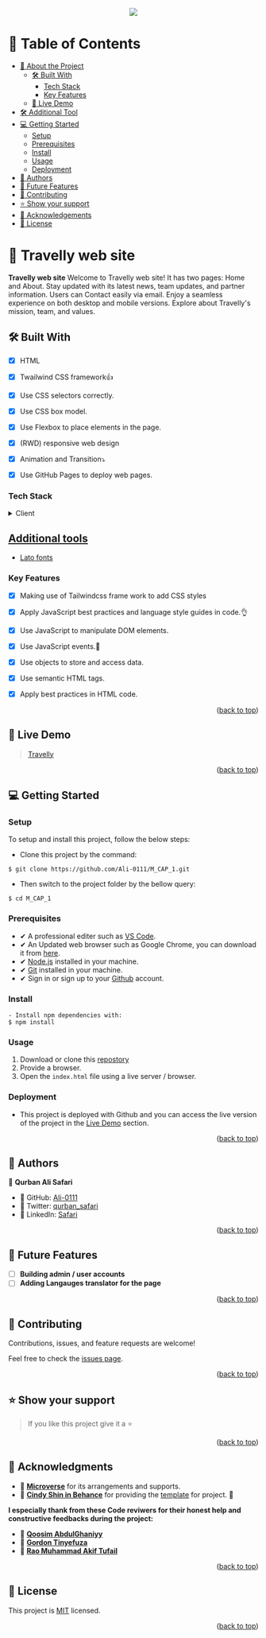 <a name="readme-top"></a>

<div align="center">

  [![](https://img.shields.io/badge/Microverse-blueviolet)](https://www.microverse.org/?grsf=04r25h)
  <br/>
</div>

<!-- TABLE OF CONTENTS -->

# 📗 Table of Contents

- [📖 About the Project](#about-project)
  - [🛠 Built With](#built-with)
    - [Tech Stack](#tech-stack)
    - [Key Features](#key-features)
  - [🚀 Live Demo](#live-demo)
- [🛠 Additional Tool](#additional)
- [💻 Getting Started](#getting-started)
  - [Setup](#setup)
  - [Prerequisites](#prerequisites)
  - [Install](#install)
  - [Usage](#usage)
  - [Deployment](#deployment)
- [👥 Authors](#authors)
- [🔭 Future Features](#future-features)
- [🤝 Contributing](#contributing)
- [⭐️ Show your support](#support)
- [🙏 Acknowledgements](#acknowledgements)
- [📝 License](#license)

<!-- PROJECT DESCRIPTION -->

# 📖 Travelly web site <a name="about-project"></a>

**Travelly web site**  Welcome to Travelly web site! It has two pages: Home and About. Stay updated with its latest news, team updates, and partner information. Users can Contact  easily via email. Enjoy a seamless experience on both desktop and mobile versions. Explore about Travelly's mission, team, and values.


## 🛠 Built With <a name="built-with"></a>
- [x] HTML
- [x] Twailwind CSS framework👍
- [x] Use CSS selectors correctly.
- [x] Use CSS box model.
- [x] Use Flexbox to place elements in the page.
- [x] (RWD) responsive web design
- [x] Animation and Transition⤵️ 
- [x] Use GitHub Pages to deploy web pages.


### Tech Stack <a name="tech-stack"></a>

<details>
  <summary>Client</summary>
  <ul>
    <li><a href="https://www.tailwindcss.com ">Twailwindcss</li>
    <li><a href="https://www.css.org/en/">CSS</a></li>
    <li><a href="https://en.wikipedia.org/wiki/JavaScript)">Javascript</li>
  </ul>
</details>

## Additional tools <a name="additional"></a>
 - <a href="https://www.css.org/en/">Lato fonts</a>
<!-- Features -->

### Key Features <a name="key-features"></a>
- [x] Making use of Tailwindcss frame work to add CSS styles 
- [x] Apply JavaScript best practices and language style guides in code.👌
- [x] Use JavaScript to manipulate DOM elements.
- [x] Use JavaScript events.💯
- [x] Use objects to store and access data.
- [x] Use semantic HTML tags.
- [x] Apply best practices in HTML code.


<p align="right">(<a href="#readme-top">back to top</a>)</p>

<!-- LIVE DEMO -->

## 🚀 Live Demo <a name="live-demo"></a>

> [Travelly](https://ali-0111.github.io/M_CAP_1/src/)

<p align="right">(<a href="#readme-top">back to top</a>)</p>

<!-- GETTING STARTED -->

## 💻 Getting Started <a name="getting-started"></a>

### Setup <a name="setup"></a>

To setup and install this project, follow the below steps:
- Clone this project by the command: 

```
$ git clone https://github.com/Ali-0111/M_CAP_1.git
```

- Then switch to the project folder by the bellow query:

```
$ cd M_CAP_1
```

### Prerequisites <a name="prerequisites"></a>
- ✔ A professional editer such as [VS Code](https://code.visualstudio.com/download).
- ✔ An Updated web browser such as Google Chrome, you can download it from [here](https://www.google.com/chrome/).
- ✔ [Node.js](https://nodejs.org/en/download) installed in your machine.
- ✔ [Git](https://git-scm.com/downloads) installed in your machine.
- ✔ Sign in or sign up to your [Github](https://github.com/) account.

### Install <a name="install"></a> 
```
- Install npm dependencies with:
$ npm install
```
### Usage <a name="usage"></a>
1. Download or clone this [repostory](https://github.com/Ali-0111/M_CAP_1.git)
2. Provide a browser.
3. Open the `index.html` file using a live server / browser.

### Deployment <a name="deployment"></a>

- This project is deployed with Github and you can access the live version of the project in the [Live Demo](#live-demo) section.

<p align="right">(<a href="#readme-top">back to top</a>)</p>

<!-- AUTHOR -->

## 👥 Authors <a name="authors"></a>

👤 **Qurban Ali Safari**

- 👤 GitHub:   [Ali-0111](https://github.com/Ali-0111)
- 👤 Twitter:  [qurban_safari](https://twitter.com/qurban_safari)
- 👤 LinkedIn: [Safari](https://www.linkedin.com/in/ali-safari-linked)


<p align="right">(<a href="#readme-top">back to top</a>)</p>

<!-- FUTURE FEATURES -->

## 🔭 Future Features <a name="future-features"></a>

- [ ] **Building admin / user accounts**
- [ ] **Adding Langauges translator for the page**

<p align="right">(<a href="#readme-top">back to top</a>)</p>

<!-- CONTRIBUTING -->

## 🤝 Contributing <a name="contributing"></a>

Contributions, issues, and feature requests are welcome!

Feel free to check the [issues page](../../issues/).

<p align="right">(<a href="#readme-top">back to top</a>)</p>

<!-- SUPPORT -->

## ⭐️ Show your support <a name="support"></a>

> If you like this project give it a ⭐️

<p align="right">(<a href="#readme-top">back to top</a>)</p>

<!-- ACKNOWLEDGEMENTS -->

## 🙏 Acknowledgments <a name="acknowledgements"></a>

- 🙏 [**Microverse**](https://www.microverse.org) for its arrangements and supports.
- 🙏 [**Cindy Shin in Behance**](https://www.behance.net/adagio07) for providing the [template](https://www.behance.net/gallery/29845175/CC-Global-Summit-2015) for project. 🤝

**I especially thank from these Code reviwers for their honest help and constructive feedbacks during the project:**
- 🙏 [**Qoosim AbdulGhaniyy**](https://github.com/Qoosim)
- 🙏 [**Gordon Tinyefuza**](https://github.com/1GORDON)
- 🙏 [**Rao Muhammad Akif Tufail**](https://github.com/RaoAkif)


<p align="right">(<a href="#readme-top">back to top</a>)</p>

<!-- LICENSE -->

## 📝 License <a name="license"></a>

This project is [MIT](./LICENSE) licensed.

<p align="right">(<a href="#readme-top">back to top</a>)</p>
